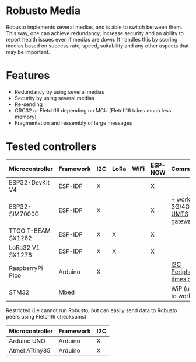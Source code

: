 # Robusto Media
Robusto implements several medias, and is able to switch between them. 
This way, one can achieve redundancy, increase security and an ability to report health issues even if medias are down. It handles this by scoring medias based on success rate, speed, suitability and any other aspects that may be important. 

# Features
* Redundancy by using several medias
* Security by using several medias
* Re-sending
* CRC32 or Fletch16 depending on MCU (Fletch16 takes much less memory)
* Fragmentation and ressembly of large messages 


# Tested controllers

|Microcontroller|Framework|I2C|LoRa|WiFi|ESP-NOW|Comments|
|----|----|----|----|----|----|----|
|ESP32-DevKit V4|ESP-IDF|X|||X||
|ESP32-SIM7000G|ESP-IDF|X|||X|+ works as 3G/4G [UMTS gateway](https://github.com/RobustoFramework/Robusto/tree/main/components/robusto/misc/src/umts) |
|TTGO T-BEAM SX1262|ESP-IDF|X|X||X||
|LoRa32 V1 SX1278|ESP-IDF|X|X||X||
|RaspberryPi Pico|Arduino|X||||[I2C Peripheral times out](https://github.com/espressif/esp-idf/issues/12801)|
|STM32|Mbed|||||WiP (used to work)|

Restricted (i.e cannot run Robusto, but can easily send data to Robusto peers using Fletch16 checksums)

|Microcontroller|Framework|I2C|
|----|----|----|
|Arduino UNO|Arduino|X|
|Atmel ATtiny85|Arduino|X|

